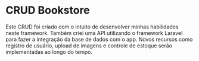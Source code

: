 # CRUD Bookstore
Este CRUD foi criado com o intuito de desenvolver minhas habilidades neste framework.
Também criei uma API utilizando o framework Laravel para fazer a integração da base de dados com o app.
Novos recursos como registro de usuário, upload de imagens e controle de estoque serão implementadas ao longo do tempo.
